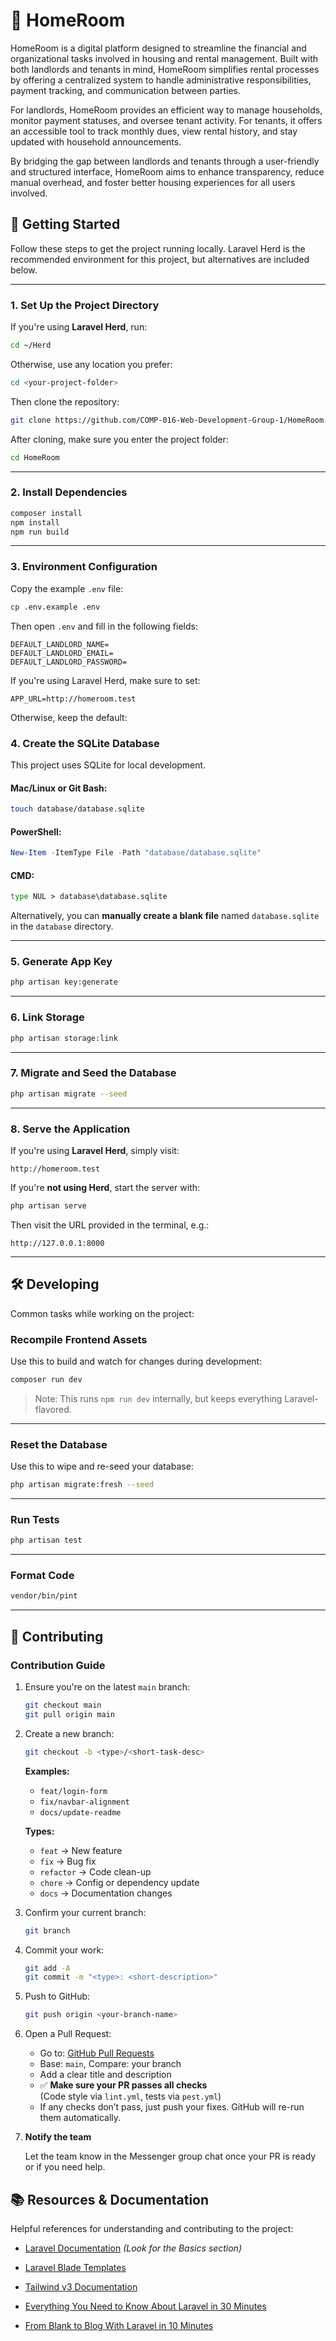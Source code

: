 # 🏡 HomeRoom

HomeRoom is a digital platform designed to streamline the financial and organizational tasks involved in housing and rental management. Built with both landlords and tenants in mind, HomeRoom simplifies rental processes by offering a centralized system to handle administrative responsibilities, payment tracking, and communication between parties.

For landlords, HomeRoom provides an efficient way to manage households, monitor payment statuses, and oversee tenant activity. For tenants, it offers an accessible tool to track monthly dues, view rental history, and stay updated with household announcements.

By bridging the gap between landlords and tenants through a user-friendly and structured interface, HomeRoom aims to enhance transparency, reduce manual overhead, and foster better housing experiences for all users involved.

## 🚀 Getting Started

Follow these steps to get the project running locally.
Laravel Herd is the recommended environment for this project, but alternatives are included below.

---

### 1. Set Up the Project Directory

If you're using **Laravel Herd**, run:

```bash
cd ~/Herd
```

Otherwise, use any location you prefer:

```bash
cd <your-project-folder>
```

Then clone the repository:

```bash
git clone https://github.com/COMP-016-Web-Development-Group-1/HomeRoom.git
```

After cloning, make sure you enter the project folder:

```bash
cd HomeRoom
```

---

### 2. Install Dependencies

```bash
composer install
npm install
npm run build
```

---

### 3. Environment Configuration

Copy the example `.env` file:

```bash
cp .env.example .env
```

Then open `.env` and fill in the following fields:

```env
DEFAULT_LANDLORD_NAME=
DEFAULT_LANDLORD_EMAIL=
DEFAULT_LANDLORD_PASSWORD=
```

If you're using Laravel Herd, make sure to set:

```env
APP_URL=http://homeroom.test
```

Otherwise, keep the default:

### 4. Create the SQLite Database

This project uses SQLite for local development.

#### Mac/Linux or Git Bash:

```bash
touch database/database.sqlite
```

#### PowerShell:

```powershell
New-Item -ItemType File -Path "database/database.sqlite"
```

#### CMD:

```cmd
type NUL > database\database.sqlite
```

Alternatively, you can **manually create a blank file** named `database.sqlite` in the `database` directory.

---

### 5. Generate App Key

```bash
php artisan key:generate
```

---

### 6. Link Storage

```bash
php artisan storage:link
```

---

### 7. Migrate and Seed the Database

```bash
php artisan migrate --seed
```

---

### 8. Serve the Application

If you're using **Laravel Herd**, simply visit:

```
http://homeroom.test
```

If you're **not using Herd**, start the server with:

```bash
php artisan serve
```

Then visit the URL provided in the terminal, e.g.:

```
http://127.0.0.1:8000
```

---

## 🛠️ Developing

Common tasks while working on the project:

### Recompile Frontend Assets

Use this to build and watch for changes during development:

```bash
composer run dev
```

> Note: This runs `npm run dev` internally, but keeps everything Laravel-flavored.

---

### Reset the Database

Use this to wipe and re-seed your database:

```bash
php artisan migrate:fresh --seed
```

---

### Run Tests

```bash
php artisan test
```

---

### Format Code

```bash
vendor/bin/pint
```

---

## 🤝 Contributing

### Contribution Guide

1. Ensure you're on the latest `main` branch:

    ```bash
    git checkout main
    git pull origin main
    ```

2. Create a new branch:

    ```bash
    git checkout -b <type>/<short-task-desc>
    ```

    **Examples:**

    - `feat/login-form`
    - `fix/navbar-alignment`
    - `docs/update-readme`

    **Types:**

    - `feat` → New feature
    - `fix` → Bug fix
    - `refactor` → Code clean-up
    - `chore` → Config or dependency update
    - `docs` → Documentation changes

3. Confirm your current branch:

    ```bash
    git branch
    ```

4. Commit your work:

    ```bash
    git add -A
    git commit -m "<type>: <short-description>"
    ```

5. Push to GitHub:

    ```bash
    git push origin <your-branch-name>
    ```

6. Open a Pull Request:

    - Go to: [GitHub Pull Requests](https://github.com/COMP-016-Web-Development-Group-1/HomeRoom/pulls)
    - Base: `main`, Compare: your branch
    - Add a clear title and description
    - ✅ **Make sure your PR passes all checks**  
      (Code style via `lint.yml`, tests via `pest.yml`)
    - If any checks don’t pass, just push your fixes. GitHub will re-run them automatically.

7. **Notify the team**

    Let the team know in the Messenger group chat once your PR is ready or if you need help.

## 📚 Resources & Documentation

Helpful references for understanding and contributing to the project:

- [Laravel Documentation](https://laravel.com/docs) _(Look for the Basics section)_
- [Laravel Blade Templates](https://laravel.com/docs/12.x/blade)
- [Tailwind v3 Documentation](https://v3.tailwindcss.com/docs/display)

- [Everything You Need to Know About Laravel in 30 Minutes](https://www.youtube.com/watch?v=e7z6KJkGhmg)
- [From Blank to Blog With Laravel in 10 Minutes](https://www.youtube.com/watch?v=Miea-1jTYl0)

